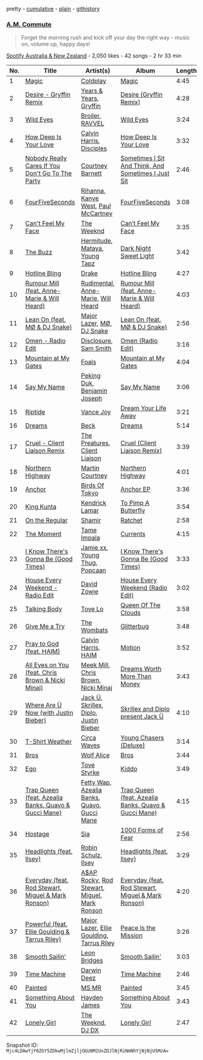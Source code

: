 pretty - [cumulative](/playlists/cumulative/1UQo7foKwUUMjb9KnaBE3S.md) - [plain](/playlists/plain/1UQo7foKwUUMjb9KnaBE3S) - [githistory](https://github.githistory.xyz/mackorone/spotify-playlist-archive/blob/main/playlists/plain/1UQo7foKwUUMjb9KnaBE3S)

### [A.M\. Commute](https://open.spotify.com/playlist/1UQo7foKwUUMjb9KnaBE3S)

> Forget the morning rush and kick off your day the right way \- music on, volume up, happy days!

[Spotify Australia & New Zealand](https://open.spotify.com/user/spotifyaustralia) - 2,050 likes - 42 songs - 2 hr 33 min

| No. | Title | Artist(s) | Album | Length |
|---|---|---|---|---|
| 1 | [Magic](https://open.spotify.com/track/27jdUE1EYDSXZqhjuNxLem) | [Coldplay](https://open.spotify.com/artist/4gzpq5DPGxSnKTe4SA8HAU) | [Magic](https://open.spotify.com/album/4cCfFozyo6JC8acN8uIP7u) | 4:45 |
| 2 | [Desire \- Gryffin Remix](https://open.spotify.com/track/2xlCyb1ZfFad6np6zx4hhw) | [Years & Years](https://open.spotify.com/artist/5vBSrE1xujD2FXYRarbAXc), [Gryffin](https://open.spotify.com/artist/2ZRQcIgzPCVaT9XKhXZIzh) | [Desire \(Gryffin Remix\)](https://open.spotify.com/album/7oRxgNBZeMhA7O1eu8OHas) | 4:28 |
| 3 | [Wild Eyes](https://open.spotify.com/track/6CZSePF4e6DJbraNkjgJ6d) | [Broiler](https://open.spotify.com/artist/3836OTICMPjhTMMcpPw4EC), [RAVVEL](https://open.spotify.com/artist/0ONN78qj6zuTEsmal4ZJKG) | [Wild Eyes](https://open.spotify.com/album/1mL75lJ1xc6QiePLukGLKB) | 3:24 |
| 4 | [How Deep Is Your Love](https://open.spotify.com/track/22mek4IiqubGD9ctzxc69s) | [Calvin Harris](https://open.spotify.com/artist/7CajNmpbOovFoOoasH2HaY), [Disciples](https://open.spotify.com/artist/5EehXjjMktLuJmbRsM7YfB) | [How Deep Is Your Love](https://open.spotify.com/album/3cG32DOXJoYlOHMmJIaQsm) | 3:32 |
| 5 | [Nobody Really Cares If You Don't Go To The Party](https://open.spotify.com/track/181eZlWeKQcF5GLhehiBkD) | [Courtney Barnett](https://open.spotify.com/artist/4OOlG5eBXSkSAAEeKjJb5Y) | [Sometimes I Sit And Think, And Sometimes I Just Sit](https://open.spotify.com/album/5FpTrIArvT20xUSpGRXGLY) | 2:46 |
| 6 | [FourFiveSeconds](https://open.spotify.com/track/5XzmZjXhMjDHr7ZfJ6DELQ) | [Rihanna](https://open.spotify.com/artist/5pKCCKE2ajJHZ9KAiaK11H), [Kanye West](https://open.spotify.com/artist/5K4W6rqBFWDnAN6FQUkS6x), [Paul McCartney](https://open.spotify.com/artist/4STHEaNw4mPZ2tzheohgXB) | [FourFiveSeconds](https://open.spotify.com/album/3W6dGZZiH1GxBiQWE5CjzK) | 3:08 |
| 7 | [Can't Feel My Face](https://open.spotify.com/track/3X38ErFiKgzUxinBlhwuWm) | [The Weeknd](https://open.spotify.com/artist/1Xyo4u8uXC1ZmMpatF05PJ) | [Can’t Feel My Face](https://open.spotify.com/album/6lYwnAawTuMeJS0fC64WyQ) | 3:35 |
| 8 | [The Buzz](https://open.spotify.com/track/0lFsdfJay6AM4m23hJYGEG) | [Hermitude](https://open.spotify.com/artist/3fmMaLC5jjf2N4EC2kTx0u), [Mataya](https://open.spotify.com/artist/6JW55AQgf9M9SZgzZou2NQ), [Young Tapz](https://open.spotify.com/artist/0MH2SnPBynNlz9HRqC84ZK) | [Dark Night Sweet Light](https://open.spotify.com/album/4qWHwJCpjIOPTwYgwjOwTO) | 3:42 |
| 9 | [Hotline Bling](https://open.spotify.com/track/1UfBAJfmofTffrae5ls6DA) | [Drake](https://open.spotify.com/artist/3TVXtAsR1Inumwj472S9r4) | [Hotline Bling](https://open.spotify.com/album/2rTxwqA6v4lccbPKD31CQI) | 4:27 |
| 10 | [Rumour Mill \(feat\. Anne\-Marie & Will Heard\)](https://open.spotify.com/track/47czoFTeAmzHhfUlFPeynR) | [Rudimental](https://open.spotify.com/artist/4WN5naL3ofxrVBgFpguzKo), [Anne\-Marie](https://open.spotify.com/artist/1zNqDE7qDGCsyzJwohVaoX), [Will Heard](https://open.spotify.com/artist/39AZSw4A8hCFWunEg2k89Z) | [Rumour Mill \(feat\. Anne\-Marie & Will Heard\)](https://open.spotify.com/album/22h1k19SjTFkFSDdyHgDFF) | 4:03 |
| 11 | [Lean On \(feat\. MØ & DJ Snake\)](https://open.spotify.com/track/2iKDPbYHVCzE91K5IRqUyM) | [Major Lazer](https://open.spotify.com/artist/738wLrAtLtCtFOLvQBXOXp), [MØ](https://open.spotify.com/artist/0bdfiayQAKewqEvaU6rXCv), [DJ Snake](https://open.spotify.com/artist/540vIaP2JwjQb9dm3aArA4) | [Lean On \(feat\. MØ & DJ Snake\)](https://open.spotify.com/album/1bQ6UJ7IdJLl4FkNaNLMq1) | 2:56 |
| 12 | [Omen \- Radio Edit](https://open.spotify.com/track/3jEPu6FD1icy9cLllhB2XK) | [Disclosure](https://open.spotify.com/artist/6nS5roXSAGhTGr34W6n7Et), [Sam Smith](https://open.spotify.com/artist/2wY79sveU1sp5g7SokKOiI) | [Omen \(Radio Edit\)](https://open.spotify.com/album/5l3jo3oe2M7KM37SIeUzLc) | 3:16 |
| 13 | [Mountain at My Gates](https://open.spotify.com/track/2n3JZ0r4oIQaDQDW4yjVpq) | [Foals](https://open.spotify.com/artist/6FQqZYVfTNQ1pCqfkwVFEa) | [Mountain at My Gates](https://open.spotify.com/album/7jOQvV1SNhYhWj5yiyW88V) | 4:04 |
| 14 | [Say My Name](https://open.spotify.com/track/0wSJeDntuftBpsyhRSzZoW) | [Peking Duk](https://open.spotify.com/artist/0UZ1nu3kcdNlCoiKRjmSSY), [Benjamin Joseph](https://open.spotify.com/artist/00IBJsix9OYvxpmk8k0p86) | [Say My Name](https://open.spotify.com/album/7roy6poQkfKH0s7q2tJqHf) | 3:06 |
| 15 | [Riptide](https://open.spotify.com/track/5ma71INSTL8sY1HzjVBj2g) | [Vance Joy](https://open.spotify.com/artist/10exVja0key0uqUkk6LJRT) | [Dream Your Life Away](https://open.spotify.com/album/1TIkCvpgUWCpjKOuMVaGZD) | 3:21 |
| 16 | [Dreams](https://open.spotify.com/track/0ZLSKmBIDFaQSfR5veas2h) | [Beck](https://open.spotify.com/artist/3vbKDsSS70ZX9D2OcvbZmS) | [Dreams](https://open.spotify.com/album/7AqSng9TdxYy903eNHvXIx) | 5:14 |
| 17 | [Cruel \- Client Liaison Remix](https://open.spotify.com/track/17Dm8An6U1pPTspssXtTjk) | [The Preatures](https://open.spotify.com/artist/5gcDZA9xXCOspWgQilUYIu), [Client Liaison](https://open.spotify.com/artist/5TjlxSJvfrD5I2PWaEh4jZ) | [Cruel \(Client Liaison Remix\)](https://open.spotify.com/album/6o8egvjXcH6GTtqLeENZl9) | 3:39 |
| 18 | [Northern Highway](https://open.spotify.com/track/6bzd7H1okK6QQ2inf5jPnX) | [Martin Courtney](https://open.spotify.com/artist/4JuWruv1jBeWne0sJTUH3k) | [Northern Highway](https://open.spotify.com/album/2tHFTIBQLBMgdjMfXWpC3F) | 4:01 |
| 19 | [Anchor](https://open.spotify.com/track/155TeBBicBlRtYiUMOT33E) | [Birds Of Tokyo](https://open.spotify.com/artist/25ou7Y6W7L1fcMoCZMbf86) | [Anchor EP](https://open.spotify.com/album/4xhlqJKELNWo9dtbdIRnXV) | 3:36 |
| 20 | [King Kunta](https://open.spotify.com/track/1vffte5WTHIik37ePfJdo4) | [Kendrick Lamar](https://open.spotify.com/artist/2YZyLoL8N0Wb9xBt1NhZWg) | [To Pimp A Butterfly](https://open.spotify.com/album/5uP9oyMK5lpzbB7K6UeT3X) | 3:54 |
| 21 | [On the Regular](https://open.spotify.com/track/2XoBGBqBeyq5qxEhCfA8Ed) | [Shamir](https://open.spotify.com/artist/7JgXEHI1oEiQICAMeCsKTj) | [Ratchet](https://open.spotify.com/album/7vX1WKSgkpG4jwOiaXDVT6) | 2:58 |
| 22 | [The Moment](https://open.spotify.com/track/6GpH4Q5hUKzMvMoO4n5itq) | [Tame Impala](https://open.spotify.com/artist/5INjqkS1o8h1imAzPqGZBb) | [Currents](https://open.spotify.com/album/0rxKf57PZvWEoU8v3m5W2q) | 4:15 |
| 23 | [I Know There's Gonna Be \(Good Times\)](https://open.spotify.com/track/7xQU088imd7XrX6y0pSmdI) | [Jamie xx](https://open.spotify.com/artist/7A0awCXkE1FtSU8B0qwOJQ), [Young Thug](https://open.spotify.com/artist/50co4Is1HCEo8bhOyUWKpn), [Popcaan](https://open.spotify.com/artist/62DmErcU7dqZbJaDqwsqzR) | [I Know There's Gonna Be \(Good Times\)](https://open.spotify.com/album/7Hvn2BSWCmkRtLNzFrGLZq) | 3:33 |
| 24 | [House Every Weekend \- Radio Edit](https://open.spotify.com/track/2rWisQk9hxSap9ZtTx45sv) | [David Zowie](https://open.spotify.com/artist/2yEkeJoFOvm6qHuECSDHFg) | [House Every Weekend \(Radio Edit\)](https://open.spotify.com/album/031BavphdODJzUm0ziV3XN) | 3:02 |
| 25 | [Talking Body](https://open.spotify.com/track/7cgu4JBW3hq1GwTM1ilkKQ) | [Tove Lo](https://open.spotify.com/artist/4NHQUGzhtTLFvgF5SZesLK) | [Queen Of The Clouds](https://open.spotify.com/album/5Z5O36p7BivXzkucc0PAfw) | 3:58 |
| 26 | [Give Me a Try](https://open.spotify.com/track/7ayoL7WrBQP3ccJqELQXFK) | [The Wombats](https://open.spotify.com/artist/0Ya43ZKWHTKkAbkoJJkwIB) | [Glitterbug](https://open.spotify.com/album/5eMwZy5R5qZB3v3lBumnFZ) | 3:48 |
| 27 | [Pray to God \(feat\. HAIM\)](https://open.spotify.com/track/75kMrDKPJJpgEQaXVh7QMB) | [Calvin Harris](https://open.spotify.com/artist/7CajNmpbOovFoOoasH2HaY), [HAIM](https://open.spotify.com/artist/4Ui2kfOqGujY81UcPrb5KE) | [Motion](https://open.spotify.com/album/48zisMeiXniWLzOQghbPqS) | 3:52 |
| 28 | [All Eyes on You \(feat\. Chris Brown & Nicki Minaj\)](https://open.spotify.com/track/0hy1SOTEn9ifXTzOwnCwEr) | [Meek Mill](https://open.spotify.com/artist/20sxb77xiYeusSH8cVdatc), [Chris Brown](https://open.spotify.com/artist/7bXgB6jMjp9ATFy66eO08Z), [Nicki Minaj](https://open.spotify.com/artist/0hCNtLu0JehylgoiP8L4Gh) | [Dreams Worth More Than Money](https://open.spotify.com/album/2O3OKOYCub892PUGprsaQo) | 3:43 |
| 29 | [Where Are Ü Now \(with Justin Bieber\)](https://open.spotify.com/track/66hayvUbTotekKU3H4ta1f) | [Jack Ü](https://open.spotify.com/artist/1HxJeLhIuegM3KgvPn8sTa), [Skrillex](https://open.spotify.com/artist/5he5w2lnU9x7JFhnwcekXX), [Diplo](https://open.spotify.com/artist/5fMUXHkw8R8eOP2RNVYEZX), [Justin Bieber](https://open.spotify.com/artist/1uNFoZAHBGtllmzznpCI3s) | [Skrillex and Diplo present Jack Ü](https://open.spotify.com/album/6bfkwBrGYKJFk6Z4QVyjxd) | 4:10 |
| 30 | [T\-Shirt Weather](https://open.spotify.com/track/1uNH7kknB8MVkmh6FfDb6W) | [Circa Waves](https://open.spotify.com/artist/6hl5k4gLl1p3sjhHcb57t2) | [Young Chasers \(Deluxe\)](https://open.spotify.com/album/6lE7PexxLr5OZtAwqBkyFJ) | 3:14 |
| 31 | [Bros](https://open.spotify.com/track/5PwkKwpUQWbIRdabLjhJEg) | [Wolf Alice](https://open.spotify.com/artist/3btzEQD6sugImIHPMRgkwV) | [Bros](https://open.spotify.com/album/00RGSpafRQ9bW38wQ5lsCZ) | 3:44 |
| 32 | [Ego](https://open.spotify.com/track/6kFhAmIEiZiqZ9DRFR4xSQ) | [Tove Styrke](https://open.spotify.com/artist/2QSPrJfYeRXaltEEiriXN9) | [Kiddo](https://open.spotify.com/album/6yW54Oa0uzUdcjw18YiPsh) | 3:49 |
| 33 | [Trap Queen \(feat\. Azealia Banks, Quavo & Gucci Mane\)](https://open.spotify.com/track/0vqohzDPRWrI4I0oXI8kkK) | [Fetty Wap](https://open.spotify.com/artist/6PXS4YHDkKvl1wkIl4V8DL), [Azealia Banks](https://open.spotify.com/artist/7gRhy3MIPHQo5CXYfWaw9I), [Quavo](https://open.spotify.com/artist/0VRj0yCOv2FXJNP47XQnx5), [Gucci Mane](https://open.spotify.com/artist/13y7CgLHjMVRMDqxdx0Xdo) | [Trap Queen \(feat\. Azealia Banks, Quavo & Gucci Mane\)](https://open.spotify.com/album/657GiaYy1aPJ6lx8sFnfcD) | 4:15 |
| 34 | [Hostage](https://open.spotify.com/track/5WkNWG7Xh8gkuIbVnyud9y) | [Sia](https://open.spotify.com/artist/5WUlDfRSoLAfcVSX1WnrxN) | [1000 Forms of Fear](https://open.spotify.com/album/2k39lnQqeIwKlYYYfTXe8Y) | 2:56 |
| 35 | [Headlights \(feat\. Ilsey\)](https://open.spotify.com/track/06Hdbxh6NCy6TIhjdXTchB) | [Robin Schulz](https://open.spotify.com/artist/3t5xRXzsuZmMDkQzgOX35S), [Ilsey](https://open.spotify.com/artist/2ZKzqJz3pPfWKVRgz9b39j) | [Headlights \(feat\. Ilsey\)](https://open.spotify.com/album/2ryym6yEc6r3ZuigHBDr1A) | 3:29 |
| 36 | [Everyday \(feat\. Rod Stewart, Miguel & Mark Ronson\)](https://open.spotify.com/track/0HCVUpGn7trUlx9rOlxZIK) | [A$AP Rocky](https://open.spotify.com/artist/13ubrt8QOOCPljQ2FL1Kca), [Rod Stewart](https://open.spotify.com/artist/2y8Jo9CKhJvtfeKOsYzRdT), [Miguel](https://open.spotify.com/artist/360IAlyVv4PCEVjgyMZrxK), [Mark Ronson](https://open.spotify.com/artist/3hv9jJF3adDNsBSIQDqcjp) | [Everyday \(feat\. Rod Stewart, Miguel & Mark Ronson\)](https://open.spotify.com/album/245D4jEiwwZ6Be9Fd9jEeP) | 4:20 |
| 37 | [Powerful \(feat\. Ellie Goulding & Tarrus Riley\)](https://open.spotify.com/track/2rSdCcSlZA1GGoW6egTzjZ) | [Major Lazer](https://open.spotify.com/artist/738wLrAtLtCtFOLvQBXOXp), [Ellie Goulding](https://open.spotify.com/artist/0X2BH1fck6amBIoJhDVmmJ), [Tarrus Riley](https://open.spotify.com/artist/4frHO7KPcfMjhnVdIMJ98c) | [Peace Is the Mission](https://open.spotify.com/album/0C7tn68LWhhw5Ez6g9LMjz) | 3:26 |
| 38 | [Smooth Sailin'](https://open.spotify.com/track/7ll3XGMKU9EbyFc4JX3fqk) | [Leon Bridges](https://open.spotify.com/artist/3qnGvpP8Yth1AqSBMqON5x) | [Smooth Sailin'](https://open.spotify.com/album/4LRCHqOhJHx58Cp7UmGkVd) | 3:03 |
| 39 | [Time Machine](https://open.spotify.com/track/1lZkNSoPBekKgXCIGv1D40) | [Darwin Deez](https://open.spotify.com/artist/5ERkupmHea6uS0nwKr2zcz) | [Time Machine](https://open.spotify.com/album/5kUZ49K2nCoZQ9ZyDYN09G) | 2:46 |
| 40 | [Painted](https://open.spotify.com/track/6qCnhtN18I35RXFHWVJXmA) | [MS MR](https://open.spotify.com/artist/4XaUmUGjidSklcDHxv3XWf) | [Painted](https://open.spotify.com/album/7djuUh8mwCcnxGGeYZf0w7) | 3:45 |
| 41 | [Something About You](https://open.spotify.com/track/31KPEwni1R06R2cowxbJPK) | [Hayden James](https://open.spotify.com/artist/4csQIMQm6vI2A2SCVDuM2z) | [Something About You](https://open.spotify.com/album/5SDV2YiE0bKnQYiSj9orGe) | 3:43 |
| 42 | [Lonely Girl](https://open.spotify.com/track/4c21RNl6oumAh7wOYbVEXO) | [The Weeknd](https://open.spotify.com/artist/1Xyo4u8uXC1ZmMpatF05PJ), [DJ DX](https://open.spotify.com/artist/4gGFdpDwEe8zIY1XSE3dGe) | [Lonely Girl](https://open.spotify.com/album/6csGbAlfrJGGKfa4CheJo4) | 2:47 |

Snapshot ID: `Mjc4LDAwYjY0ZGY5ZDkwMjlmZjljOGU0M2UxZDJlNjRiNmNhYjNjNjU5MzA=`
